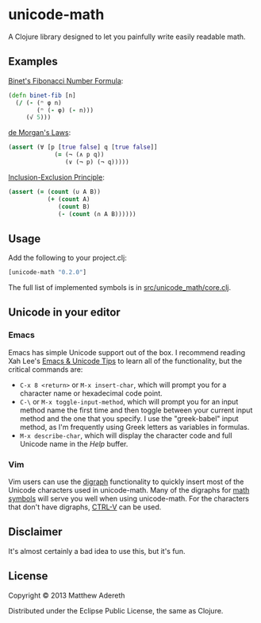 # unicode-math

A Clojure library designed to let you painfully write easily readable math.

## Examples

[Binet's Fibonacci Number Formula](http://mathworld.wolfram.com/BinetsFibonacciNumberFormula.html):
```clojure
(defn binet-fib [n]
  (/ (- (ⁿ φ n)
        (ⁿ (- φ) (- n)))
     (√ 5)))
```
[de Morgan's Laws](http://mathworld.wolfram.com/deMorgansLaws.html):
```clojure
(assert (∀ [p [true false] q [true false]]
             (= (¬ (∧ p q))
                (∨ (¬ p) (¬ q)))))
```

[Inclusion-Exclusion Principle](http://mathworld.wolfram.com/Inclusion-ExclusionPrinciple.html):
```clojure
(assert (= (count (∪ A B))
           (+ (count A)
              (count B)
              (- (count (∩ A B))))))
```

## Usage

Add the following to your project.clj:

```clojure
[unicode-math "0.2.0"]
```

The full list of implemented symbols is in [src/unicode_math/core.clj](https://github.com/adereth/unicode-math/blob/master/src/unicode_math/core.clj).

## Unicode in your editor

### Emacs

Emacs has simple Unicode support out of the box.  I recommend reading Xah Lee's [Emacs & Unicode Tips](http://ergoemacs.org/emacs/emacs_n_unicode.html) to learn all of the functionality, but the critical commands are:

- `C-x 8 <return>` or `M-x insert-char`, which will prompt you for a character name or hexadecimal code point.
- `C-\` or `M-x toggle-input-method`, which will prompt you for an input method name the first time and then toggle between your current input method and the one that you specify.  I use the "greek-babel" input method, as I'm frequently using Greek letters as variables in formulas.
- `M-x describe-char`, which will display the character code and full Unicode name in the *Help* buffer.

### Vim

Vim users can use the [digraph](http://vimdoc.sourceforge.net/htmldoc/digraph.html) functionality to quickly insert most of the Unicode characters used in unicode-math. Many of the digraphs for [math symbols](http://www.alecjacobson.com/weblog/?p=443) will serve you well when using unicode-math. For the characters that don't have digraphs, [CTRL-V](http://vimdoc.sourceforge.net/htmldoc/insert.html#i_CTRL-V) can be used.

## Disclaimer

It's almost certainly a bad idea to use this, but it's fun.

## License

Copyright © 2013 Matthew Adereth

Distributed under the Eclipse Public License, the same as Clojure.

